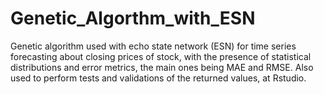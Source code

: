 # Genetic_Algorthm_with_ESN
Genetic algorithm used with echo state network (ESN) for time series forecasting about closing prices of stock, with the presence of statistical distributions and error metrics, the main ones being MAE and RMSE. Also used to perform tests and validations of the returned values, at Rstudio.
